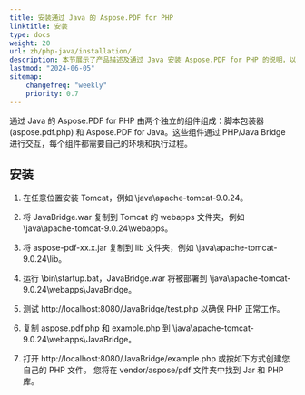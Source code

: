 ```yaml
---
title: 安装通过 Java 的 Aspose.PDF for PHP
linktitle: 安装
type: docs
weight: 20
url: zh/php-java/installation/
description: 本节展示了产品描述及通过 Java 安装 Aspose.PDF for PHP 的说明，以及使用 NuGet 的说明。
lastmod: "2024-06-05"
sitemap:
    changefreq: "weekly"
    priority: 0.7
---
```


通过 Java 的 Aspose.PDF for PHP 由两个独立的组件组成：脚本包装器 (aspose.pdf.php) 和 Aspose.PDF for Java。这些组件通过 PHP/Java Bridge 进行交互，每个组件都需要自己的环境和执行过程。

## 安装

1. 在任意位置安装 Tomcat，例如 \java\apache-tomcat-9.0.24。
1. 将 JavaBridge.war 复制到 Tomcat 的 webapps 文件夹，例如 \java\apache-tomcat-9.0.24\webapps。
1. 将 aspose-pdf-xx.x.jar 复制到 lib 文件夹，例如 \java\apache-tomcat-9.0.24\lib。
1. 运行 \bin\startup.bat，JavaBridge.war 将被部署到 \java\apache-tomcat-9.0.24\webapps\JavaBridge。

1. 测试 http://localhost:8080/JavaBridge/test.php 以确保 PHP 正常工作。
1. 复制 aspose.pdf.php 和 example.php 到 \java\apache-tomcat-9.0.24\webapps\JavaBridge。
1. 打开 http://localhost:8080/JavaBridge/example.php 或按如下方式创建您自己的 PHP 文件。
您将在 vendor/aspose/pdf 文件夹中找到 Jar 和 PHP 库。